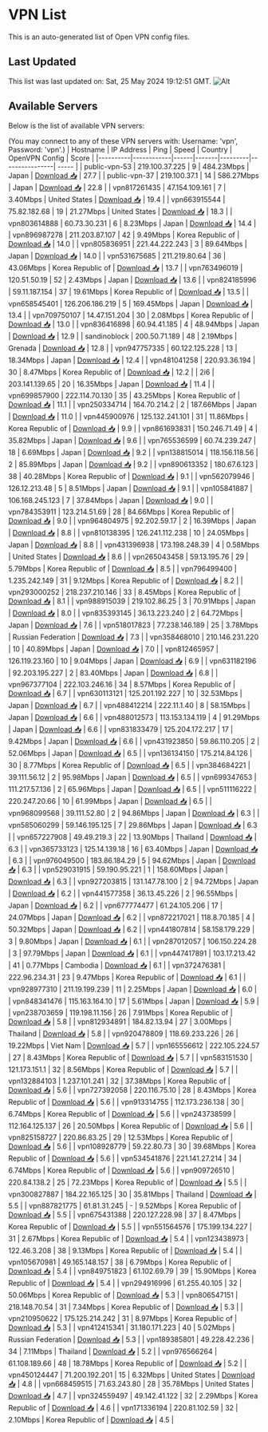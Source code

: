 # VPN List

This is an auto-generated list of Open VPN config files.

## Last Updated

This list was last updated on: Sat, 25 May 2024 19:12:51 GMT.
![Alt](https://repobeats.axiom.co/api/embed/186b98318ef1479477931607c1ad7d823f12451f.svg "Repobeats analytics image")

## Available Servers

Below is the list of available VPN servers:

(You may connect to any of these VPN servers with: Username: 'vpn', Password: 'vpn'.)
| Hostname | IP Address | Ping | Speed | Country | OpenVPN Config | Score |
|----------|------------|------|-------|---------|----------------| ----- |
| public-vpn-53 | 219.100.37.225 | 9 | 484.23Mbps | Japan | [Download 📥](./configs/server_0_JP.ovpn) | 27.7 |
| public-vpn-37 | 219.100.37.1 | 14 | 586.27Mbps | Japan | [Download 📥](./configs/server_1_JP.ovpn) | 22.8 |
| vpn817261435 | 47.154.109.161 | 7 | 3.40Mbps | United States | [Download 📥](./configs/server_2_US.ovpn) | 19.4 |
| vpn663915544 | 75.82.182.68 | 19 | 21.27Mbps | United States | [Download 📥](./configs/server_3_US.ovpn) | 18.3 |
| vpn803614888 | 60.73.30.231 | 6 | 8.23Mbps | Japan | [Download 📥](./configs/server_4_JP.ovpn) | 14.4 |
| vpn896987278 | 211.203.87.107 | 42 | 9.49Mbps | Korea Republic of | [Download 📥](./configs/server_5_KR.ovpn) | 14.0 |
| vpn805836951 | 221.44.222.243 | 3 | 89.64Mbps | Japan | [Download 📥](./configs/server_6_JP.ovpn) | 14.0 |
| vpn531675685 | 211.219.80.64 | 36 | 43.06Mbps | Korea Republic of | [Download 📥](./configs/server_7_KR.ovpn) | 13.7 |
| vpn763496019 | 120.51.50.19 | 52 | 2.43Mbps | Japan | [Download 📥](./configs/server_8_JP.ovpn) | 13.6 |
| vpn824185996 | 59.11.187.154 | 37 | 19.61Mbps | Korea Republic of | [Download 📥](./configs/server_9_KR.ovpn) | 13.5 |
| vpn658545401 | 126.206.186.219 | 5 | 169.45Mbps | Japan | [Download 📥](./configs/server_10_JP.ovpn) | 13.4 |
| vpn709750107 | 14.47.151.204 | 30 | 2.08Mbps | Korea Republic of | [Download 📥](./configs/server_11_KR.ovpn) | 13.0 |
| vpn836416898 | 60.94.41.185 | 4 | 48.94Mbps | Japan | [Download 📥](./configs/server_12_JP.ovpn) | 12.9 |
| sandinoblock | 200.50.71.189 | 48 | 2.19Mbps | Grenada | [Download 📥](./configs/server_13_GD.ovpn) | 12.8 |
| vpn947757335 | 60.122.125.228 | 13 | 18.34Mbps | Japan | [Download 📥](./configs/server_14_JP.ovpn) | 12.4 |
| vpn481041258 | 220.93.36.194 | 30 | 8.47Mbps | Korea Republic of | [Download 📥](./configs/server_15_KR.ovpn) | 12.2 |
| 2i6 | 203.141.139.65 | 20 | 16.35Mbps | Japan | [Download 📥](./configs/server_16_JP.ovpn) | 11.4 |
| vpn699857900 | 222.114.70.130 | 35 | 43.25Mbps | Korea Republic of | [Download 📥](./configs/server_17_KR.ovpn) | 11.1 |
| vpn250334714 | 164.70.214.2 | 2 | 187.66Mbps | Japan | [Download 📥](./configs/server_18_JP.ovpn) | 11.0 |
| vpn445900976 | 125.132.241.101 | 31 | 11.86Mbps | Korea Republic of | [Download 📥](./configs/server_19_KR.ovpn) | 9.9 |
| vpn861693831 | 150.246.71.49 | 4 | 35.82Mbps | Japan | [Download 📥](./configs/server_20_JP.ovpn) | 9.6 |
| vpn765536599 | 60.74.239.247 | 18 | 6.69Mbps | Japan | [Download 📥](./configs/server_21_JP.ovpn) | 9.2 |
| vpn138815014 | 118.156.118.56 | 2 | 85.89Mbps | Japan | [Download 📥](./configs/server_22_JP.ovpn) | 9.2 |
| vpn890613352 | 180.67.6.123 | 38 | 40.28Mbps | Korea Republic of | [Download 📥](./configs/server_23_KR.ovpn) | 9.1 |
| vpn562079946 | 126.12.213.48 | 5 | 8.51Mbps | Japan | [Download 📥](./configs/server_24_JP.ovpn) | 9.1 |
| vpn105841887 | 106.168.245.123 | 7 | 37.84Mbps | Japan | [Download 📥](./configs/server_25_JP.ovpn) | 9.0 |
| vpn784353911 | 123.214.51.69 | 28 | 84.66Mbps | Korea Republic of | [Download 📥](./configs/server_26_KR.ovpn) | 9.0 |
| vpn964804975 | 92.202.59.17 | 2 | 16.39Mbps | Japan | [Download 📥](./configs/server_27_JP.ovpn) | 8.8 |
| vpn810138395 | 126.241.112.238 | 10 | 24.05Mbps | Japan | [Download 📥](./configs/server_28_JP.ovpn) | 8.8 |
| vpn431396938 | 173.198.248.39 | 4 | 0.58Mbps | United States | [Download 📥](./configs/server_29_US.ovpn) | 8.6 |
| vpn265043458 | 59.13.195.76 | 29 | 5.79Mbps | Korea Republic of | [Download 📥](./configs/server_30_KR.ovpn) | 8.5 |
| vpn796499400 | 1.235.242.149 | 31 | 9.12Mbps | Korea Republic of | [Download 📥](./configs/server_31_KR.ovpn) | 8.2 |
| vpn293000252 | 218.237.210.146 | 33 | 8.45Mbps | Korea Republic of | [Download 📥](./configs/server_32_KR.ovpn) | 8.1 |
| vpn988915039 | 219.102.86.25 | 3 | 70.91Mbps | Japan | [Download 📥](./configs/server_33_JP.ovpn) | 8.0 |
| vpn835393145 | 36.13.223.240 | 2 | 64.72Mbps | Japan | [Download 📥](./configs/server_34_JP.ovpn) | 7.6 |
| vpn518017823 | 77.238.146.189 | 25 | 3.78Mbps | Russian Federation | [Download 📥](./configs/server_35_RU.ovpn) | 7.3 |
| vpn358468010 | 210.146.231.220 | 10 | 40.89Mbps | Japan | [Download 📥](./configs/server_36_JP.ovpn) | 7.0 |
| vpn812465957 | 126.119.23.160 | 10 | 9.04Mbps | Japan | [Download 📥](./configs/server_37_JP.ovpn) | 6.9 |
| vpn631182196 | 92.203.195.227 | 2 | 83.40Mbps | Japan | [Download 📥](./configs/server_38_JP.ovpn) | 6.8 |
| vpn967377104 | 222.103.246.16 | 34 | 8.57Mbps | Korea Republic of | [Download 📥](./configs/server_39_KR.ovpn) | 6.7 |
| vpn630113121 | 125.201.192.227 | 10 | 32.53Mbps | Japan | [Download 📥](./configs/server_40_JP.ovpn) | 6.7 |
| vpn488412214 | 222.11.1.40 | 8 | 58.15Mbps | Japan | [Download 📥](./configs/server_41_JP.ovpn) | 6.6 |
| vpn488012573 | 113.153.134.119 | 4 | 91.29Mbps | Japan | [Download 📥](./configs/server_42_JP.ovpn) | 6.6 |
| vpn831833479 | 125.204.172.217 | 17 | 9.42Mbps | Japan | [Download 📥](./configs/server_43_JP.ovpn) | 6.6 |
| vpn431923850 | 59.86.110.205 | 2 | 52.06Mbps | Japan | [Download 📥](./configs/server_44_JP.ovpn) | 6.5 |
| vpn136134150 | 175.214.84.126 | 30 | 8.77Mbps | Korea Republic of | [Download 📥](./configs/server_45_KR.ovpn) | 6.5 |
| vpn384684221 | 39.111.56.12 | 2 | 95.98Mbps | Japan | [Download 📥](./configs/server_46_JP.ovpn) | 6.5 |
| vpn699347653 | 111.217.57.136 | 2 | 65.96Mbps | Japan | [Download 📥](./configs/server_47_JP.ovpn) | 6.5 |
| vpn511116222 | 220.247.20.66 | 10 | 61.99Mbps | Japan | [Download 📥](./configs/server_48_JP.ovpn) | 6.5 |
| vpn968099568 | 39.111.52.80 | 2 | 94.86Mbps | Japan | [Download 📥](./configs/server_49_JP.ovpn) | 6.3 |
| vpn585060299 | 59.146.195.125 | 7 | 29.86Mbps | Japan | [Download 📥](./configs/server_50_JP.ovpn) | 6.3 |
| vpn657227908 | 49.49.219.3 | 22 | 13.90Mbps | Thailand | [Download 📥](./configs/server_51_TH.ovpn) | 6.3 |
| vpn365733123 | 125.14.139.18 | 16 | 63.40Mbps | Japan | [Download 📥](./configs/server_52_JP.ovpn) | 6.3 |
| vpn976049500 | 183.86.184.29 | 5 | 94.62Mbps | Japan | [Download 📥](./configs/server_53_JP.ovpn) | 6.3 |
| vpn529031915 | 59.190.95.221 | 1 | 158.60Mbps | Japan | [Download 📥](./configs/server_54_JP.ovpn) | 6.3 |
| vpn927203815 | 131.147.78.100 | 2 | 94.72Mbps | Japan | [Download 📥](./configs/server_55_JP.ovpn) | 6.2 |
| vpn441577358 | 36.13.45.226 | 2 | 96.55Mbps | Japan | [Download 📥](./configs/server_56_JP.ovpn) | 6.2 |
| vpn677774477 | 61.24.105.206 | 17 | 24.07Mbps | Japan | [Download 📥](./configs/server_57_JP.ovpn) | 6.2 |
| vpn872217021 | 118.8.70.185 | 4 | 50.32Mbps | Japan | [Download 📥](./configs/server_58_JP.ovpn) | 6.2 |
| vpn441807814 | 58.158.179.229 | 3 | 9.80Mbps | Japan | [Download 📥](./configs/server_59_JP.ovpn) | 6.1 |
| vpn287012057 | 106.150.224.28 | 3 | 97.79Mbps | Japan | [Download 📥](./configs/server_60_JP.ovpn) | 6.1 |
| vpn447417891 | 103.17.213.42 | 41 | 0.77Mbps | Cambodia | [Download 📥](./configs/server_61_KH.ovpn) | 6.1 |
| vpn372476381 | 222.96.234.31 | 23 | 9.47Mbps | Korea Republic of | [Download 📥](./configs/server_62_KR.ovpn) | 6.1 |
| vpn928977310 | 211.19.199.239 | 11 | 2.25Mbps | Japan | [Download 📥](./configs/server_63_JP.ovpn) | 6.0 |
| vpn848341476 | 115.163.164.10 | 17 | 5.61Mbps | Japan | [Download 📥](./configs/server_64_JP.ovpn) | 5.9 |
| vpn238703659 | 119.198.11.156 | 26 | 7.91Mbps | Korea Republic of | [Download 📥](./configs/server_65_KR.ovpn) | 5.8 |
| vpn812934891 | 184.82.13.94 | 27 | 3.00Mbps | Thailand | [Download 📥](./configs/server_66_TH.ovpn) | 5.8 |
| vpn920478809 | 118.69.233.226 | 26 | 19.22Mbps | Viet Nam | [Download 📥](./configs/server_67_VN.ovpn) | 5.7 |
| vpn165556612 | 222.105.224.57 | 27 | 8.43Mbps | Korea Republic of | [Download 📥](./configs/server_68_KR.ovpn) | 5.7 |
| vpn583151530 | 121.173.151.1 | 32 | 8.56Mbps | Korea Republic of | [Download 📥](./configs/server_69_KR.ovpn) | 5.7 |
| vpn132884103 | 1.237.101.241 | 32 | 37.38Mbps | Korea Republic of | [Download 📥](./configs/server_70_KR.ovpn) | 5.6 |
| vpn727392058 | 220.116.75.10 | 28 | 8.43Mbps | Korea Republic of | [Download 📥](./configs/server_71_KR.ovpn) | 5.6 |
| vpn913314755 | 112.173.236.138 | 30 | 6.74Mbps | Korea Republic of | [Download 📥](./configs/server_72_KR.ovpn) | 5.6 |
| vpn243738599 | 112.164.125.137 | 26 | 20.50Mbps | Korea Republic of | [Download 📥](./configs/server_73_KR.ovpn) | 5.6 |
| vpn825158727 | 220.86.83.25 | 29 | 12.53Mbps | Korea Republic of | [Download 📥](./configs/server_74_KR.ovpn) | 5.6 |
| vpn108928779 | 59.22.80.73 | 30 | 39.68Mbps | Korea Republic of | [Download 📥](./configs/server_75_KR.ovpn) | 5.6 |
| vpn534541876 | 221.141.27.214 | 34 | 6.74Mbps | Korea Republic of | [Download 📥](./configs/server_76_KR.ovpn) | 5.6 |
| vpn909726510 | 220.84.138.2 | 25 | 72.23Mbps | Korea Republic of | [Download 📥](./configs/server_77_KR.ovpn) | 5.5 |
| vpn300827887 | 184.22.165.125 | 30 | 35.81Mbps | Thailand | [Download 📥](./configs/server_78_TH.ovpn) | 5.5 |
| vpn887821775 | 61.81.31.245 | - | 9.52Mbps | Korea Republic of | [Download 📥](./configs/server_79_KR.ovpn) | 5.5 |
| vpn675431388 | 220.127.228.98 | 37 | 8.47Mbps | Korea Republic of | [Download 📥](./configs/server_80_KR.ovpn) | 5.5 |
| vpn551564576 | 175.199.134.227 | 31 | 2.67Mbps | Korea Republic of | [Download 📥](./configs/server_81_KR.ovpn) | 5.4 |
| vpn123438973 | 122.46.3.208 | 38 | 9.13Mbps | Korea Republic of | [Download 📥](./configs/server_82_KR.ovpn) | 5.4 |
| vpn105670981 | 49.165.148.157 | 38 | 6.79Mbps | Korea Republic of | [Download 📥](./configs/server_83_KR.ovpn) | 5.4 |
| vpn849751823 | 61.102.69.79 | 39 | 15.90Mbps | Korea Republic of | [Download 📥](./configs/server_84_KR.ovpn) | 5.4 |
| vpn294916996 | 61.255.40.105 | 32 | 50.06Mbps | Korea Republic of | [Download 📥](./configs/server_85_KR.ovpn) | 5.3 |
| vpn806547151 | 218.148.70.54 | 31 | 7.34Mbps | Korea Republic of | [Download 📥](./configs/server_86_KR.ovpn) | 5.3 |
| vpn210950622 | 175.125.214.242 | 31 | 8.97Mbps | Korea Republic of | [Download 📥](./configs/server_87_KR.ovpn) | 5.3 |
| vpn412415341 | 31.180.171.223 | 40 | 5.02Mbps | Russian Federation | [Download 📥](./configs/server_88_RU.ovpn) | 5.3 |
| vpn189385801 | 49.228.42.236 | 34 | 7.11Mbps | Thailand | [Download 📥](./configs/server_89_TH.ovpn) | 5.2 |
| vpn976566264 | 61.108.189.66 | 48 | 18.78Mbps | Korea Republic of | [Download 📥](./configs/server_90_KR.ovpn) | 5.2 |
| vpn450124447 | 71.200.192.201 | 15 | 6.32Mbps | United States | [Download 📥](./configs/server_91_US.ovpn) | 4.8 |
| vpn668459515 | 71.63.243.80 | 28 | 35.78Mbps | United States | [Download 📥](./configs/server_92_US.ovpn) | 4.7 |
| vpn324559497 | 49.142.41.122 | 32 | 2.29Mbps | Korea Republic of | [Download 📥](./configs/server_93_KR.ovpn) | 4.6 |
| vpn171336194 | 220.81.102.59 | 32 | 2.10Mbps | Korea Republic of | [Download 📥](./configs/server_94_KR.ovpn) | 4.5 |
